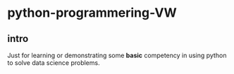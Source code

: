 # python-programmering-VW

## intro
Just for learning or demonstrating some **basic** competency in using python to solve data science problems.